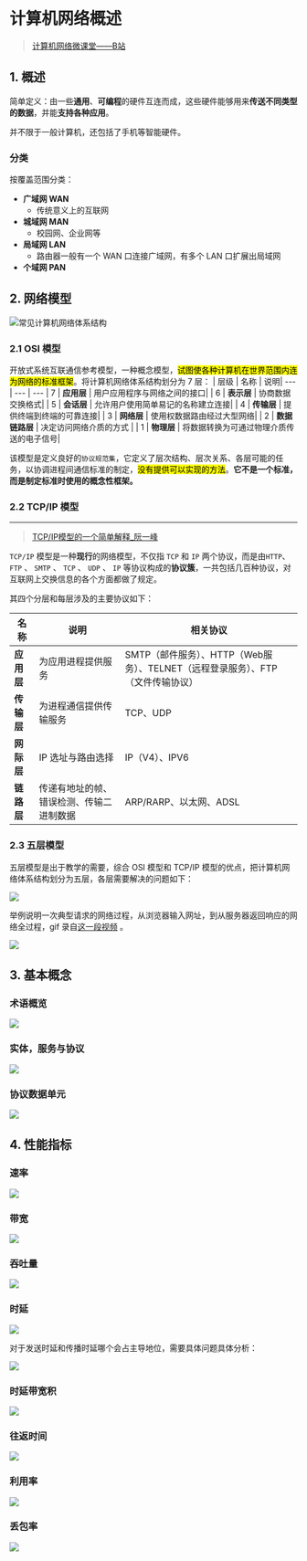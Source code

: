 # 计算机网络概述
> [计算机网络微课堂——B站](https://www.bilibili.com/video/BV1c4411d7jb)
## 1. 概述
简单定义：由一些**通用**、**可编程**的硬件互连而成，这些硬件能够用来**传送不同类型的数据**，并能**支持各种应用**。

并不限于一般计算机，还包括了手机等智能硬件。

### 分类
按覆盖范围分类：

- **广域网 WAN**
  - 传统意义上的互联网
- **城域网 MAN**
  - 校园网、企业网等
- **局域网 LAN**
  - 路由器一般有一个 WAN 口连接广域网，有多个 LAN 口扩展出局域网
- **个域网 PAN**

## 2. 网络模型

![常见计算机网络体系结构](./imgs/常见计算机网络体系结构.png)

### 2.1 OSI 模型
开放式系统互联通信参考模型，一种概念模型，<mark>试图使各种计算机在世界范围内连为网络的标准框架</mark>。将计算机网络体系结构划分为 7 层：
| 层级 | 名称 | 说明|
--- | --- | ---
| 7 | **应用层** | 用户应用程序与网络之间的接口|
| 6 | **表示层** | 协商数据交换格式|
| 5 | **会话层** | 允许用户使用简单易记的名称建立连接|
| 4 | **传输层** | 提供终端到终端的可靠连接|
| 3 | **网络层** | 使用权数据路由经过大型网络|
| 2 | **数据链路层** | 决定访问网络介质的方式 |
| 1 | **物理层** | 将数据转换为可通过物理介质传送的电子信号|

该模型是定义良好的`协议规范集`，它定义了层次结构、层次关系、各层可能的任务，以协调进程间通信标准的制定，<mark>没有提供可以实现的方法</mark>。**它不是一个标准，而是制定标准时使用的概念性框架。**

### 2.2 TCP/IP 模型
---

> [TCP/IP模型的一个简单解释_阮一峰](http://www.ruanyifeng.com/blog/2009/03/tcp-ip_model.html)

`TCP/IP` 模型是一种**现行**的网络模型，不仅指 `TCP` 和 `IP` 两个协议，而是由`HTTP`、`FTP` 、 `SMTP` 、 `TCP` 、 `UDP` 、 `IP` 等协议构成的**协议簇**，一共包括几百种协议，对互联网上交换信息的各个方面都做了规定。

其四个分层和每层涉及的主要协议如下：

| 名称 | 说明 | 相关协议 |
------|---|---
**应用层** | 为应用进程提供服务 | SMTP（邮件服务）、HTTP（Web服务）、TELNET（远程登录服务）、FTP（文件传输协议） |
**传输层** | 为进程通信提供传输服务 | TCP、UDP|
**网际层** | IP 选址与路由选择  | IP（V4）、IPV6 |
**链路层** | 传递有地址的帧、错误检测、传输二进制数据  | ARP/RARP、以太网、ADSL |

### 2.3 五层模型
五层模型是出于教学的需要，综合 OSI 模型和 TCP/IP 模型的优点，把计算机网络体系结构划分为五层，各层需要解决的问题如下：

![](./imgs/五层体系结构.png)

举例说明一次典型请求的网络过程，从浏览器输入网址，到从服务器返回响应的网络全过程，gif 录自[这一段视频](https://www.bilibili.com/video/BV1c4411d7jb?p=9) 。

![](./imgs/一次完整的网络传输过程.gif)

## 3. 基本概念
### 术语概览
![](./imgs/其它术语.png)

### 实体，服务与协议

![](./imgs/实体，服务与协议.png)

### 协议数据单元
![](./imgs/协议数据单元.png)

## 4. 性能指标
### 速率
![](./imgs/比特与速率.png)

### 带宽
![](./imgs/带宽.png)

### 吞吐量
![](./imgs/吞吐量.png)

### 时延
![](./imgs/时延.png)

对于发送时延和传播时延哪个会占主导地位，需要具体问题具体分析：

![](./imgs/时延计算.png)

### 时延带宽积
![](./imgs/时延带宽积.png)

### 往返时间
![](./imgs/往返时间.png)

### 利用率
![](./imgs/利用率.png)

### 丢包率
![](./imgs/丢包率.png)
